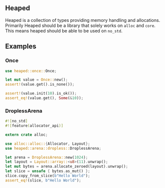 ## Heaped
Heaped is a collection of types providing memory handling and allocations. Primarily Heaped should be a library that solely works on `alloc` and `core`. This means heaped should be able to be used on `no_std`.

## Examples

### Once

```rust
use heaped::once::Once;

let mut value = Once::new();
assert!(value.get().is_none());

assert!(value.init(10).is_ok());
assert_eq!(value.get(), Some(&10));
```

### DroplessArena

```rust
#![no_std]
#![feature(allocator_api)]

extern crate alloc;

use alloc::alloc::{Allocator, Layout};
use heaped::arena::dropless::DroplessArena;

let arena = DroplessArena::new(1024);
let layout = Layout::array::<u8>(11).unwrap();
let mut bytes = arena.allocate_zeroed(layout).unwrap();
let slice = unsafe { bytes.as_mut() };
slice.copy_from_slice(b"Hello World");
assert_eq!(slice, b"Hello World");
```
